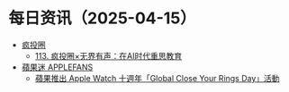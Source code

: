 ﻿# 每日资讯（2025-04-15）

- [疯投圈](https://crazy.capital/feed)
  - [113. 疯投圈×无界有声：在AI时代重思教育](https://crazy.capital/113)
- [蘋果迷 APPLEFANS](https://applefans.today/feed/)
  - [蘋果推出 Apple Watch 十週年「Global Close Your Rings Day」活動](https://applefans.today/2025-04-apple-celebrates-10-years-of-activity-rings/)
